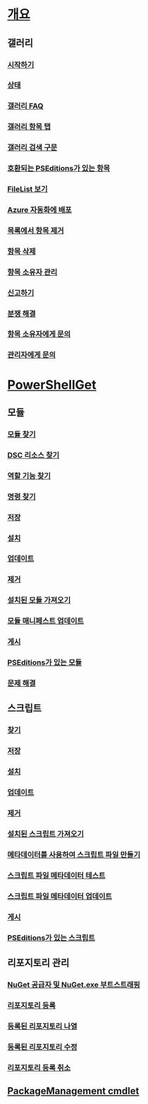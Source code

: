 # [개요](readme.md)
## 갤러리
### [시작하기](psgallery/psgallery_gettingstarted.md)
### [상태](psgallery/psgallery_status.md)
### [갤러리 FAQ](psgallery/psgallery_faqs.md)
### [갤러리 항목 탭](psgallery/psgallery_items_tab.md)
### [갤러리 검색 구문](psgallery/psgallery_search_syntax.md)
### [호환되는 PSEditions가 있는 항목](psgallery/psgallery_pseditions.md)
### [FileList 보기](psgallery/psgallery_filelist_feature.md)
### [Azure 자동화에 배포](psgallery/psgallery_deploy_to_azure_automation.md)
### [목록에서 항목 제거](psgallery/psgallery_unlist_items.md)
### [항목 삭제](psgallery/Deleting-Items.md)
### [항목 소유자 관리](psgallery/Managing-Item-Owners.md)
### [신고하기](psgallery/psgallery_report_abuse.md)
### [분쟁 해결](psgallery/psgallery_dispute_resolution.md)
### [항목 소유자에게 문의](psgallery/psgallery_contacting_item_owners.md)
### [관리자에게 문의](psgallery/psgallery_contacting_administrators.md)

# [PowerShellGet](psget/overview.md)
## 모듈
### [모듈 찾기](psget/module/psget_find-module.md)
### [DSC 리소스 찾기](psget/module/psget_find-dscresource.md)
### [역할 기능 찾기](psget/module/psget_find-rolecapability.md)
### [명령 찾기](psget/module/psget_find-command.md)
### [저장](psget/module/psget_save-module.md)
### [설치](psget/module/psget_install-module.md)
### [업데이트](psget/module/psget_update-module.md)
### [제거](psget/module/psget_uninstall-module.md)
### [설치된 모듈 가져오기](psget/module/psget_get-installedmodule.md)
### [모듈 매니페스트 업데이트](psget/module/psget_update-modulemanifest.md)
### [게시](psget/module/psget_publish-module.md)
### [PSEditions가 있는 모듈](psget/module/modulewithpseditionsupport.md)
### [문제 해결](psget/psget_cmdlets_troubleshooting.md)

## 스크립트
### [찾기](psget/script/psget_find-script.md)
### [저장](psget/script/psget_save-script.md)
### [설치](psget/script/psget_install-script.md)
### [업데이트](psget/script/psget_update-script.md)
### [제거](psget/script/psget_uninstall-script.md)
### [설치된 스크립트 가져오기](psget/script/psget_get-installedscript.md)
### [메타데이터를 사용하여 스크립트 파일 만들기](psget/script/psget_new-scriptfileinfo.md)
### [스크립트 파일 메타데이터 테스트](psget/script/psget_test-scriptfileinfo.md)
### [스크립트 파일 메타데이터 업데이트](psget/script/psget_update-scriptfileinfo.md)
### [게시](psget/script/psget_publish-script.md)
### [PSEditions가 있는 스크립트](psget/script/scriptwithpseditionsupport.md)

## 리포지토리 관리
### [NuGet 공급자 및 NuGet.exe 부트스트래핑](psget/repository/bootstrapping_nuget_proivder_and_exe.md)
### [리포지토리 등록](psget/repository/psget_register-psrepository.md)
### [등록된 리포지토리 나열](psget/repository/psget_get-psrepository.md)
### [등록된 리포지토리 수정](psget/repository/psget_set-psrepository.md)
### [리포지토리 등록 취소](psget/repository/psget_unregister-psrepository.md)

## [PackageManagement cmdlet](psget/oneget/PackageManagement_cmdlets.md)


<!--HONumber=Sep16_HO2-->



